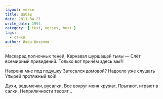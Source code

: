 ```yaml
---
layout: verse
title: Шабаш
date: 2011-04-21
write_date: 1994
category: [ text, verses, best ]
tags:
  - стихи
author: Иван Шихалев
---
```

Маскарад полночных теней,
Карнавал шуршащей тьмы —
Слёт всемирный привидений.
Только вот причём здесь мы?!

Нахрена мне под подушку
Затесался домовой?
Надоело уже слушать
Упырей протяжный вой!

Духи, ведьмочки, русалки,
Все вокруг меня кружат,
Прыгают, играют в салки,
Неприличности творят...

